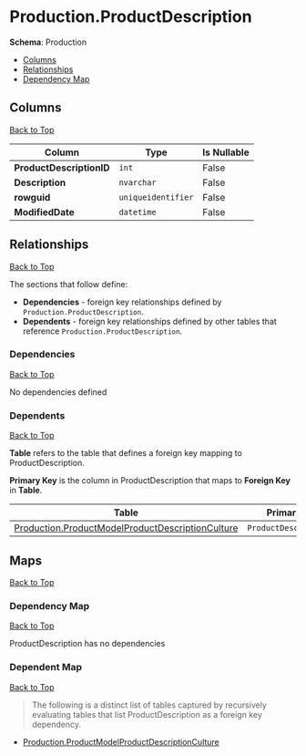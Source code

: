 # Production.ProductDescription

**Schema**: Production
* [Columns](#columns)
* [Relationships](#relationships)
* [Dependency Map](#dependency-map)

## Columns
[Back to Top](#productdescription)

Column | Type | Is Nullable
-------|------|------------
**ProductDescriptionID** | `int` | False
**Description** | `nvarchar` | False
**rowguid** | `uniqueidentifier` | False
**ModifiedDate** | `datetime` | False

## Relationships
[Back to Top](#productdescription)


The sections that follow define:
* **Dependencies** - foreign key relationships defined by `Production.ProductDescription`.
* **Dependents** - foreign key relationships defined by other tables that reference `Production.ProductDescription`.

### Dependencies
[Back to Top](#productdescription)


No dependencies defined

### Dependents
[Back to Top](#productdescription)

**Table** refers to the table that defines a foreign key mapping to ProductDescription.

**Primary Key** is the column in ProductDescription that maps to **Foreign Key** in **Table**.

Table | Primary Key | Foreign Key | Foreign Key Name
------|-------------|-------------|-----------------
[Production.ProductModelProductDescriptionCulture](./ProductModelProductDescriptionCulture.md) | `ProductDescriptionID` | `ProductDescriptionID` | **FK_ProductModelProductDescriptionCulture_ProductDescription_ProductDescriptionID**

## Maps
[Back to Top](#productdescription)

### Dependency Map
[Back to Top](#productdescription)

ProductDescription has no dependencies
### Dependent Map
[Back to Top](#productdescription)

> The following is a distinct list of tables captured by recursively evaluating tables that list ProductDescription as a foreign key dependency.

* [Production.ProductModelProductDescriptionCulture](./ProductModelProductDescriptionCulture.md)
